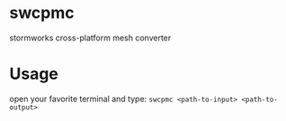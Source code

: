 # swcpmc
stormworks cross-platform mesh converter

# Usage #

open your favorite terminal and type:
`swcpmc <path-to-input> <path-to-output>`
